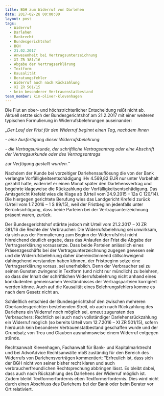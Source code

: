 ```yaml
---
title: BGH zum Widerruf von Darlehen
date: 2017-02-28 00:00:00
layout: post
tags:
  - Widerruf
  - Darlehen
  - Bankrecht
  - Bundesgerichtshof
  - BGH
  - 21.02.2017
  - Anwesenheit bei Vertragsunterzeichnung
  - XI ZR 381/16
  - Abgabe der Vertragserklärung
  - Textform
  - Kausalität
  - Beratungsfehler
  - Widerruf auch nach Rückzahlung
  - XI ZR 501/15
  - kein besonderer Vertrauenstatbestand
team_member: kim-oliver-klevenhagen
---
```



Die Flut an ober- und h&ouml;chstrichterlicher Entscheidung rei&szlig;t nicht ab. Aktuell setzte sich der Bundesgerichtshof am 21.2.2017 mit einer weiteren typischen Formulierung in Widerrufsbelehrungen auseinander:

*„Der Lauf der Frist f&uuml;r den Widerruf beginnt einen Tag, nachdem Ihnen*

*- eine Ausfertigung dieser Widerrufsbelehrung*

*- die Vertragsurkunde, der schriftliche Vertragsantrag oder eine Abschrift der Vertragsurkunde oder des Vertragsantrags*

*zur Verf&uuml;gung gestellt wurden.“*

Nachdem der Kunde bei vorzeitiger Darlehensaufl&ouml;sung die von der Bank verlangte Vorf&auml;lligkeitsentsch&auml;digung iHv 4.569,82 EUR nur unter Vorbehalt gezahlt hatte, widerrief er einen Monat sp&auml;ter den Darlehensvertrag und begehrte klageweise die R&uuml;ckzahlung der Vorf&auml;lligkeitsentsch&auml;digung. Das Amtsgericht Krefeld wies die Klage ab (Urteil vom 24.9.2015 – 12a C 120/14). Die hiergegen gerichtete Berufung wies das Landgericht Krefeld zur&uuml;ck (Urteil vom 1.7.2016 – 1 S 89/15), weil der Fristbeginn jedenfalls unter Ber&uuml;cksichtigung, dass beide Parteien bei der Vertragsunterzeichnung pr&auml;sent waren, zur&uuml;ck.

Der Bundesgerichtshof st&auml;rkte jedoch mit Urteil vom 21.2.2017 – XI ZR 381/16 die Rechte der Verbraucher: Die Widerrufsbelehrung sei unwirksam, da sich aus der Formulierung zum Beginn der Widerrufsfrist nicht hinreichend deutlich ergebe, dass das Anlaufen der Frist die Abgabe der Vertragserkl&auml;rung voraussetze. Dass beide Parteien anl&auml;sslich eines Pr&auml;senzgesch&auml;fts bei der Vertragsunterzeichnung zugegen gewesen sein und die Widerrufsbelehrung daher &uuml;bereinstimmend stillschweigend dahingehend verstanden haben k&ouml;nnen, der Fristbeginn setze eine Vertragserkl&auml;rung voraus, sei unerheblich. Denn der Verbraucher sei zu seinen Gunsten zwingend in Textform (und nicht nur m&uuml;ndlich) zu belehren, so dass der Inhalt der schriftlichen Widerrufsbelehrung nicht anhand eines konkludenten gemeinsamen Verst&auml;ndnisses der Vertragsparteien korrigiert werden k&ouml;nne. Auch auf die Kausalit&auml;t eines Belehrungsfehlers komme es nach dem Gesetz nicht an.

Schlie&szlig;lich entschied der Bundesgerichtshof den zwischen mehreren Oberlandesgerichten bestehenden Streit, ob auch nach R&uuml;ckzahlung des Darlehens ein Widerruf noch m&ouml;glich sei, erneut zugunsten des Verbrauchers: Rechtlich sei auch nach vollst&auml;ndiger Darlehensr&uuml;ckzahlung ein Widerruf m&ouml;glich (so bereits Urteil vom 12.7.2016 – XI ZR 501/15), sofern hierdurch kein besonderer Vertrauenstatbestand geschaffen wurde und der Grundsatz von Treu und Glauben ausnahmsweise einem Widerruf entgegen st&uuml;nde.

Rechtsanwalt Klevenhagen, Fachanwalt f&uuml;r Bank- und Kapitalmarktrecht und bei AdvoAdvice Rechtsanw&auml;lte mbB zust&auml;ndig f&uuml;r den Bereich des Widerrufs von Darlehensvertr&auml;gen kommentiert: "Erfreulich ist, dass sich der BGH nicht von seiner bisher recht klaren und auch verbraucherfreundlichen Rechtsprechung abbringen l&auml;sst. Es bleibt dabei, dass auch nach R&uuml;ckzahlung des Darlehens der Widerruf m&ouml;glich ist. Zudem bleibt Textformerfordernis eben Textformerfordernis. Dies wird nicht durch einen Abschluss des Darlehens bei der Bank oder beim Berater vor Ort relativiert.